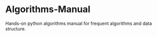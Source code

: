 # Algorithms-Manual
Hands-on python algorithms manual for frequent algorithms and data structure.
 
 
